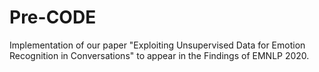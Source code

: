# Pre-CODE
Implementation of our paper "Exploiting Unsupervised Data for Emotion Recognition in Conversations" to appear in the Findings of EMNLP 2020.
